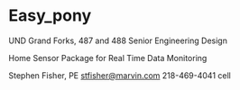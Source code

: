 # Easy_pony
UND Grand Forks, 487 and 488 Senior Engineering Design

Home Sensor Package for Real Time Data Monitoring




Stephen Fisher, PE
stfisher@marvin.com
218-469-4041 cell
